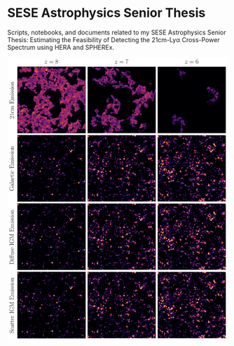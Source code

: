 # SESE Astrophysics Senior Thesis

Scripts, notebooks, and documents related to my SESE Astrophysics Senior Thesis: Estimating the Feasibility of Detecting the 21cm-Lyα Cross-Power Spectrum using HERA and SPHEREx.

![image](documents/images/sims.png)
